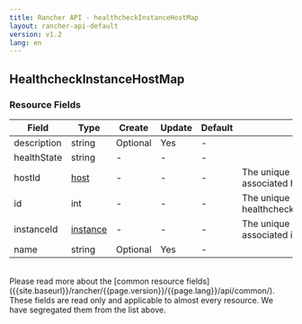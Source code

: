 ```yaml
---
title: Rancher API - healthcheckInstanceHostMap
layout: rancher-api-default
version: v1.2
lang: en
---
```


## HealthcheckInstanceHostMap



### Resource Fields

Field | Type | Create | Update | Default | Notes
---|---|---|---|---|---
description | string | Optional | Yes | - | 
healthState | string | - | - | - | 
hostId | [host]({{site.baseurl}}/rancher/{{page.version}}/{{page.lang}}/api/api-resources/host/) | - | - | - | The unique identifier for the associated host
id | int | - | - | - | The unique identifier for the healthcheckInstanceHostMap
instanceId | [instance]({{site.baseurl}}/rancher/{{page.version}}/{{page.lang}}/api/api-resources/instance/) | - | - | - | The unique identifier for the associated instance
name | string | Optional | Yes | - | 

<br>
Please read more about the [common resource fields]({{site.baseurl}}/rancher/{{page.version}}/{{page.lang}}/api/common/). These fields are read only and applicable to almost every resource. We have segregated them from the list above.



